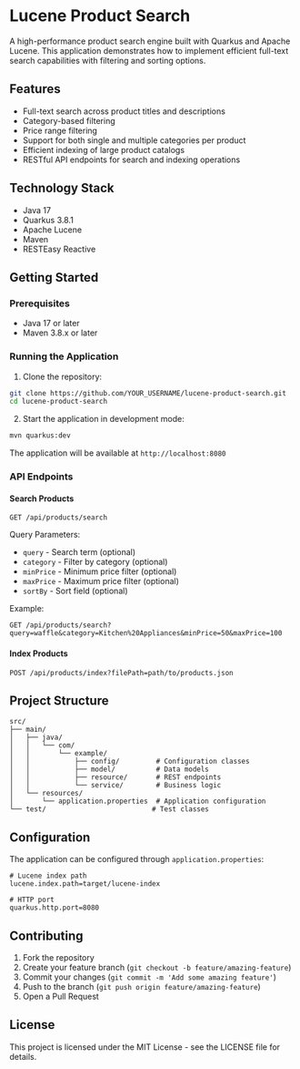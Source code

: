 # Lucene Product Search

A high-performance product search engine built with Quarkus and Apache Lucene. This application demonstrates how to implement efficient full-text search capabilities with filtering and sorting options.

## Features

- Full-text search across product titles and descriptions
- Category-based filtering
- Price range filtering
- Support for both single and multiple categories per product
- Efficient indexing of large product catalogs
- RESTful API endpoints for search and indexing operations

## Technology Stack

- Java 17
- Quarkus 3.8.1
- Apache Lucene
- Maven
- RESTEasy Reactive

## Getting Started

### Prerequisites

- Java 17 or later
- Maven 3.8.x or later

### Running the Application

1. Clone the repository:
```bash
git clone https://github.com/YOUR_USERNAME/lucene-product-search.git
cd lucene-product-search
```

2. Start the application in development mode:
```bash
mvn quarkus:dev
```

The application will be available at `http://localhost:8080`

### API Endpoints

#### Search Products
```
GET /api/products/search
```

Query Parameters:
- `query` - Search term (optional)
- `category` - Filter by category (optional)
- `minPrice` - Minimum price filter (optional)
- `maxPrice` - Maximum price filter (optional)
- `sortBy` - Sort field (optional)

Example:
```
GET /api/products/search?query=waffle&category=Kitchen%20Appliances&minPrice=50&maxPrice=100
```

#### Index Products
```
POST /api/products/index?filePath=path/to/products.json
```

## Project Structure

```
src/
├── main/
│   ├── java/
│   │   └── com/
│   │       └── example/
│   │           ├── config/         # Configuration classes
│   │           ├── model/          # Data models
│   │           ├── resource/       # REST endpoints
│   │           └── service/        # Business logic
│   └── resources/
│       └── application.properties  # Application configuration
└── test/                          # Test classes
```

## Configuration

The application can be configured through `application.properties`:

```properties
# Lucene index path
lucene.index.path=target/lucene-index

# HTTP port
quarkus.http.port=8080
```

## Contributing

1. Fork the repository
2. Create your feature branch (`git checkout -b feature/amazing-feature`)
3. Commit your changes (`git commit -m 'Add some amazing feature'`)
4. Push to the branch (`git push origin feature/amazing-feature`)
5. Open a Pull Request

## License

This project is licensed under the MIT License - see the LICENSE file for details. 